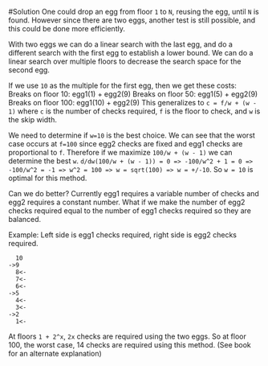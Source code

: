 #Solution
One could drop an egg from floor `1` to `N`, reusing the egg, until `N` is found.
However since there are two eggs, another test is still possible, and this could be done more efficiently.

With two eggs we can do a linear search with the last egg, and do a different search with the first egg to establish a lower bound.
We can do a linear search over multiple floors to decrease the search space for the second egg.

If we use `10` as the multiple for the first egg, then we get these costs:
Breaks on floor 10: egg1(1) + egg2(9)
Breaks on floor 50: egg1(5) + egg2(9)
Breaks on floor 100: egg1(10) + egg2(9)
This generalizes to `c = f/w + (w - 1)` where `c` is the number of checks required, `f` is the floor to check, and `w` is the skip width.

We need to determine if `w=10` is the best choice. We can see that the worst case occurs at `f=100` since egg2 checks are fixed and egg1 checks are proportional to `f`.
Therefore if we maximize `100/w + (w - 1)` we can determine the best `w`.
`d/dw(100/w + (w - 1)) = 0 => -100/w^2 + 1 = 0 => -100/w^2 = -1 => w^2 = 100 => w = sqrt(100) => w = +/-10`.
So `w = 10` is optimal for this method.

Can we do better?
Currently egg1 requires a variable number of checks and egg2 requires a constant number.
What if we make the number of egg2 checks required equal to the number of egg1 checks required so they are balanced.

Example: Left side is egg1 checks required, right side is egg2 checks required.
```  
  10  
->9  
  8<-  
  7<-  
  6<-  
->5  
  4<-  
  3<-  
->2  
  1<-  
```

At floors `1 + 2^x`, `2x` checks are required using the two eggs.
So at floor 100, the worst case, 14 checks are required using this method.
(See book for an alternate explanation)